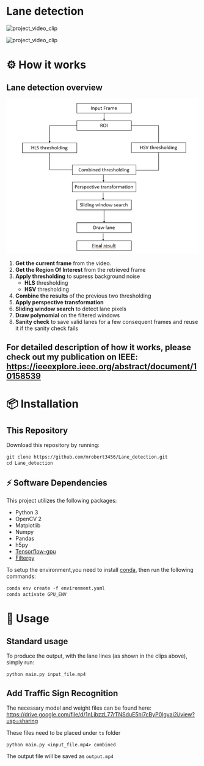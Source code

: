 # Lane detection


![project_video_clip](./data/output_lane.gif)

![project_video_clip](./data/output_combined.gif)


# ⚙ How it works

## Lane detection overview
<p align="center">
  <img src="./data/lane_overview.png">
</p>


1. **Get the current frame** from the video.
2. **Get the Region Of Interest** from the retrieved frame
3. **Apply thresholding** to supress background noise
   * **HLS** thresholding
   * **HSV** thresholding
4. **Combine the results** of the previous two thresholding
5. **Apply perspective transformation**
6. **Sliding window search** to detect lane pixels
7. **Draw polynomial** on the filtered windows
8. **Sanity check** to save valid lanes for a few consequent frames and reuse it if the sanity check fails

For detailed description of how it works, please check out my publication on IEEE:
https://ieeexplore.ieee.org/abstract/document/10158539
---
# 📦 Installation

## This Repository

Download this repository by running:

```
git clone https://github.com/mrobert3456/Lane_detection.git
cd Lane_detection
```

## ⚡ Software Dependencies

This project utilizes the following packages:

* Python 3
* OpenCV 2
* Matplotlib
* Numpy
* Pandas
* h5py
* [Tensorflow-gpu](https://www.tensorflow.org/install/pip)
* [Filterpy](https://filterpy.readthedocs.io/en/latest/)

To setup the environment,you need to install [conda](https://docs.conda.io/projects/conda/en/latest/user-guide/install/index.html), then run the following commands:
```
conda env create -f environment.yaml
conda activate GPU_ENV
```


# 🚀 Usage

## Standard usage

To produce the output, with the lane lines (as shown in the clips above), simply run:

```
python main.py input_file.mp4
```

## Add Traffic Sign Recognition

The necessary model and weight files can be found here: https://drive.google.com/file/d/1nLjbzzL77rTNSduE5hl7cByP0lgvai2i/view?usp=sharing

These files need to be placed under ``ts`` folder 
```
python main.py <input_file.mp4> combined
```

The output file will be saved as ```output.mp4```

